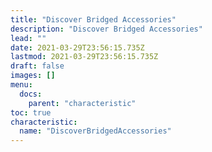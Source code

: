 ```yaml
---
title: "Discover Bridged Accessories"
description: "Discover Bridged Accessories"
lead: ""
date: 2021-03-29T23:56:15.735Z
lastmod: 2021-03-29T23:56:15.735Z
draft: false
images: []
menu:
  docs:
    parent: "characteristic"
toc: true
characteristic:
  name: "DiscoverBridgedAccessories"
---
```

